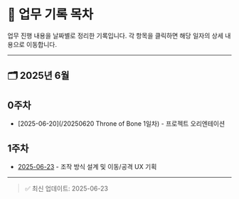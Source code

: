 # 📅 업무 기록 목차

업무 진행 내용을 날짜별로 정리한 기록입니다. 각 항목을 클릭하면 해당 일자의 상세 내용으로 이동합니다.

---

## 🗂️ 2025년 6월

## 0주차
- [2025-06-20](/20250620 Throne of Bone 1일차) - 프로젝트 오리엔테이션

## 1주차
- [2025-06-23](/logs/2025-06-22.md) - 조작 방식 설계 및 이동/공격 UX 기획  

---

> ✅ 최신 업데이트: 2025-06-23  
